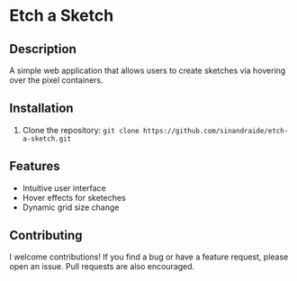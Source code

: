 # Etch a Sketch

## Description

A simple web application that allows users to create sketches via hovering over the pixel containers.

## Installation

1. Clone the repository: `git clone https://github.com/sinandraide/etch-a-sketch.git`

## Features

- Intuitive user interface
- Hover effects for sketeches
- Dynamic grid size change

## Contributing

I welcome contributions! If you find a bug or have a feature request, please open an issue. Pull requests are also encouraged.
